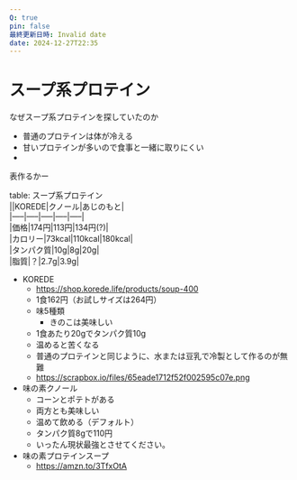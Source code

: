 ```yaml
---
Q: true
pin: false
最終更新日時: Invalid date
date: 2024-12-27T22:35
---
```

# スープ系プロテイン

なぜスープ系プロテインを探していたのか

- 普通のプロテインは体が冷える  
- 甘いプロテインが多いので食事と一緒に取りにくい  
-  

表作るかー

table: スープ系プロテイン  
||KOREDE|クノール|あじのもと|  
|—–|—–|—–|—–|—–|  
|価格|174円|113円|134円(?)|  
|カロリー|73kcal|110kcal|180kcal|  
|タンパク質|10g|8g|20g|  
|脂質|？|2.7g|3.9g|  

- KOREDE
    - https://shop.korede.life/products/soup-400
    - 1食162円（お試しサイズは264円）
    - 味5種類
        - きのこは美味しい
    - 1食あたり20gでタンパク質10g
    - 温めると苦くなる
    - 普通のプロテインと同じように、水または豆乳で冷製として作るのが無難
    - https://scrapbox.io/files/65eade1712f52f002595c07e.png
- 味の素クノール
    - コーンとポテトがある
    - 両方とも美味しい
    - 温めて飲める（デフォルト）
    - タンパク質8gで110円
    - いったん現状最強とさせてください。
- 味の素プロテインスープ
    - https://amzn.to/3TfxOtA